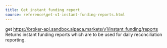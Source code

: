 ```yaml
---
title: Get instant funding report
source: reference\get-v1-instant-funding-reports.html
---
```


get https://broker-api.sandbox.alpaca.markets/v1/instant_funding/reports
Returns instant funding reports which are to be used for daily reconciliation reporting.
